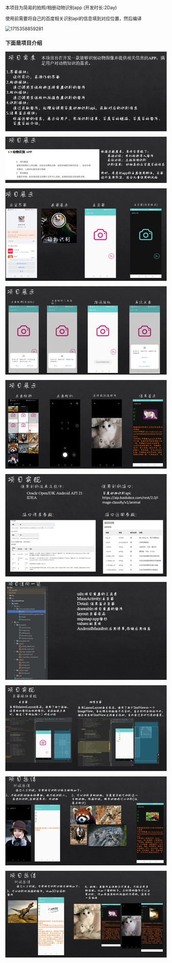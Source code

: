 本项目为简易的拍照/相册动物识别app  (开发时长:2Day)

使用前需要将自己的百度相关识别api的信息填到对应位置，然后编译

![1715358859281](assets/1715359393171.png)

### 下面是项目介绍

![1715358959602](assets/1715358959602.png)

![1715358977261](assets/1715358977261.png)

![1715358984408](assets/1715358984408.png)

![1715358991389](assets/1715358991389.png)

![1715359003930](assets/1715359003930.png)

![1715359018604](assets/1715359018604.png)

![1715359030359](assets/1715359030359.png)

![1715359038095](assets/1715359038095.png)

![1715359050337](assets/1715359050337.png)

![1715359058409](assets/1715359058409.png)


